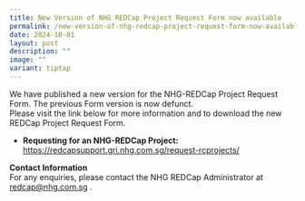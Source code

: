 ```yaml
---
title: New Version of NHG REDCap Project Request Form now available
permalink: /new-version-of-nhg-redcap-project-request-form-now-available/
date: 2024-10-01
layout: post
description: ""
image: ""
variant: tiptap
---
```

<p></p>
<p>We have published a new version for the NHG-REDCap Project Request Form.
The previous Form version is now defunct.&nbsp;
<br>Please visit the link below for more information and to download the new
REDCap Project Request Form.</p>
<ul data-tight="true" class="tight">
<li>
<p><strong>Requesting for an NHG-REDCap Project:</strong>  <a href="https://redcapsupport.gri.nhg.com.sg/request-rcprojects/" rel="noopener noreferrer nofollow" target="_blank">https://redcapsupport.gri.nhg.com.sg/request-rcprojects/</a>&nbsp;</p>
</li>
</ul>
<p></p>
<p><strong>Contact Information</strong>
<br>For any enquiries, please contact the NHG REDCap Administrator at <a href="mailto:redcap@nhg.com.sg" rel="noopener noreferrer nofollow" target="_blank">redcap@nhg.com.sg</a> .</p>
<p></p>
<p></p>